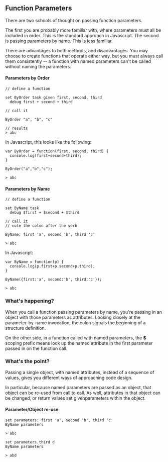 ## Function Parameters 

There are two schools of thought on passing function parameters.

The first you are probably more familiar with, where parameters must all be included in order. This is the standard approach in Javascript. The second is passing parameters by name. This is less familiar.

There are advantages to both methods, and disadvantages. You may choose to create functions that operate either way, but you must always call them consistently -- a function with named parameters can't be called without naming the parameters.

#### Parameters by Order

    // define a function
    
    set ByOrder task given first, second, third
      debug first + second + third
      
    // call it
    
    ByOrder "a", "b", "c"
    
    // results
    > abc

In Javascript, this looks like the following:

    var ByOrder = function(first, second, third) {
      console.log(first+second+third);
    }

    ByOrder("a","b","c");
    
    > abc
    
#### Parameters by Name

    // define a function
    
    set ByName task 
      debug $first + $second + $third
    
    // call it
    // note the colon after the verb
    
    ByName: first 'a', second 'b', third 'c'
    
    > abc
    
In Javascript:

    var ByName = function(p) {
      console.log(p.first+p.second+p.third);
    }

    ByName({first:'a', second:'b', third:'c'});
    
    > abc
    
### What's happening?

When you call a function passing parameters by name, you're passing in an object with those parameters as attributes.  Looking closely at the parameter-by-name invocation, the colon signals the beginning of a structure definition. 

On the other side, in a function called with named parameters, the __$__ scoping prefix means look up the named attribute in the first parameter passed in on the function call.  

### What's the point?

Passing a single object, with named attributes, instead of a sequence of values, gives you different ways of approaching code design.

In particular, because named parameters are passed as an object, that object can be re-used from call to call. As well, attributes in that object can be changed, or return values set givenparameters within the object.

#### Parameter/Object re-use

    set parameters: first 'a', second 'b', third 'c'
    ByName parameters

    > abc
    
    set parameters.third d
    ByName parameters

    > abd
    
    
    
    
